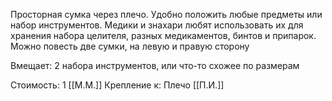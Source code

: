 Просторная сумка через плечо. Удобно положить любые предметы или набор инструментов. Медики и знахари любят использовать их для хранения набора целителя, разных медикаментов, бинтов и припарок. Можно повесть две сумки, на левую и правую сторону

Вмещает: 2 набора инструментов, или что-то схожее по размерам

Стоимость: 1 [[М.М.]]
Крепление к: Плечо [[П.И.]]